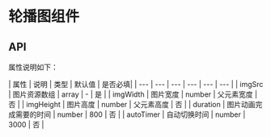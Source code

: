 # 轮播图组件
## API

属性说明如下：

| 属性 | 说明 | 类型 | 默认值 | 是否必填|
| --- | --- | --- | --- | --- | --- |
| imgSrc | 图片资源数组 | array | - | 是 |
| imgWidth | 图片宽度  | number  | 父元素宽度 |  否 |
| imgHeight | 图片高度  | number  | 父元素高度 |   否 |
| duration | 图片动画完成需要的时间 | number | 800 | 否  |
| autoTimer | 自动切换时间 | number | 3000 | 否 |

